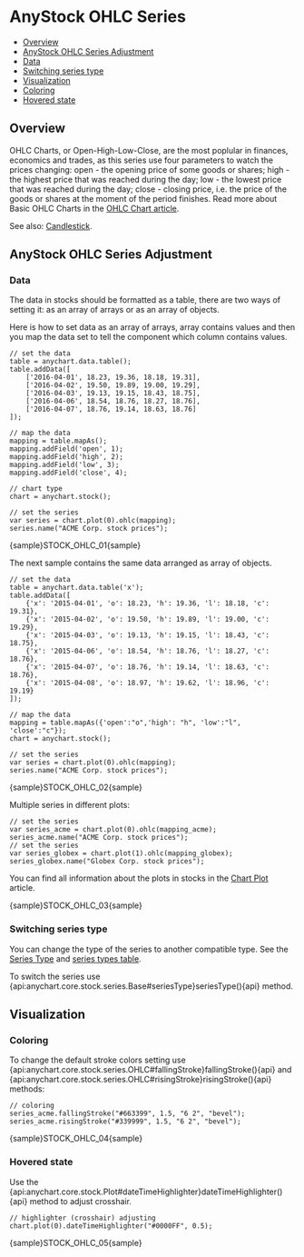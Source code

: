 # AnyStock OHLC Series

* [Overview](#overview)
* [AnyStock OHLC Series Adjustment](#anystock_ohlc_series_adjustment)
 * [Data](#data)
 * [Switching series type](#switching_series_type)
* [Visualization](#visualization)
 * [Coloring](#coloring)
 * [Hovered state](#hovered_state)


## Overview

OHLC Charts, or Open-High-Low-Close, are the most poplular in finances, economics and trades, as this series use four parameters to watch the prices changing: open - the opening price of some goods or shares; high - the highest price that was reached during the day; low - the lowest price that was reached during the day; close - closing price, i.e. the price of the goods or shares at the moment of the period finishes. Read more about Basic OHLC Charts in the [OHLC Chart article](../../Basic_Charts/OHLC_Chart).

See also: [Candlestick](Candlestick).

## AnyStock OHLC Series Adjustment

### Data

The data in stocks should be formatted as a table, there are two ways of setting it: as an array of arrays or as an array of objects. 

Here is how to set data as an array of arrays, array contains values and then you map the data set to tell the component which column contains values.

```
// set the data
table = anychart.data.table();
table.addData([        
	['2016-04-01', 18.23, 19.36, 18.18, 19.31],
	['2016-04-02', 19.50, 19.89, 19.00, 19.29],
	['2016-04-03', 19.13, 19.15, 18.43, 18.75],
	['2016-04-06', 18.54, 18.76, 18.27, 18.76],
	['2016-04-07', 18.76, 19.14, 18.63, 18.76]
]);
  
// map the data
mapping = table.mapAs();
mapping.addField('open', 1);
mapping.addField('high', 2);
mapping.addField('low', 3);
mapping.addField('close', 4);

// chart type
chart = anychart.stock();

// set the series
var series = chart.plot(0).ohlc(mapping);
series.name("ACME Corp. stock prices");
```

{sample}STOCK\_OHLC\_01{sample}

The next sample contains the same data arranged as array of objects. 

```
// set the data
table = anychart.data.table('x');
table.addData([        
	{'x': '2015-04-01', 'o': 18.23, 'h': 19.36, 'l': 18.18, 'c': 19.31},
	{'x': '2015-04-02', 'o': 19.50, 'h': 19.89, 'l': 19.00, 'c': 19.29},
	{'x': '2015-04-03', 'o': 19.13, 'h': 19.15, 'l': 18.43, 'c': 18.75},
	{'x': '2015-04-06', 'o': 18.54, 'h': 18.76, 'l': 18.27, 'c': 18.76},
	{'x': '2015-04-07', 'o': 18.76, 'h': 19.14, 'l': 18.63, 'c': 18.76},
	{'x': '2015-04-08', 'o': 18.97, 'h': 19.62, 'l': 18.96, 'c': 19.19}
]);
  
// map the data
mapping = table.mapAs({'open':"o",'high': "h", 'low':"l", 'close':"c"});
chart = anychart.stock();

// set the series
var series = chart.plot(0).ohlc(mapping);
series.name("ACME Corp. stock prices");
```

{sample}STOCK\_OHLC\_02{sample}

Multiple series in different plots:

```
// set the series
var series_acme = chart.plot(0).ohlc(mapping_acme);
series_acme.name("ACME Corp. stock prices");
// set the series
var series_globex = chart.plot(1).ohlc(mapping_globex);
series_globex.name("Globex Corp. stock prices");
```

You can find all information about the plots in stocks in the [Chart Plot](../Chart_Plots) article.

{sample}STOCK\_OHLC\_03{sample}

### Switching series type

You can change the type of the series to another compatible type. See the [Series Type](Series_Type) and [series types table](Supported_Series#list_of_supported_series).

To switch the series use {api:anychart.core.stock.series.Base#seriesType}seriesType(){api} method.

## Visualization

### Coloring

 To change the default stroke colors setting use {api:anychart.core.stock.series.OHLC#fallingStroke}fallingStroke(){api} and {api:anychart.core.stock.series.OHLC#risingStroke}risingStroke(){api} methods:

```
// coloring
series_acme.fallingStroke("#663399", 1.5, "6 2", "bevel");
series_acme.risingStroke("#339999", 1.5, "6 2", "bevel");
```

{sample}STOCK\_OHLC\_04{sample}

### Hovered state

Use the {api:anychart.core.stock.Plot#dateTimeHighlighter}dateTimeHighlighter(){api} method to adjust crosshair. 

```
// highlighter (crosshair) adjusting
chart.plot(0).dateTimeHighlighter("#0000FF", 0.5);
```

{sample}STOCK\_OHLC\_05{sample} 

